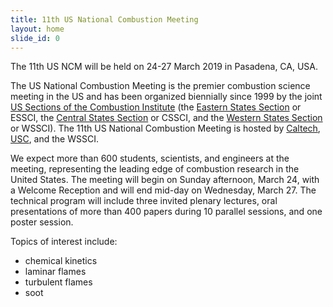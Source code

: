 ```yaml
---
title: 11th US National Combustion Meeting
layout: home
slide_id: 0
---
```


<p class="lead">
The 11th US NCM will be held on 24-27 March 2019 in Pasadena, CA, USA.
</p>

The US National Combustion Meeting is the premier combustion science meeting in the US and has been organized biennially since 1999 by the joint [US Sections of the Combustion Institute](https://www.ussci.org) (the [Eastern States Section](https://essci.engr.uconn.edu/) or ESSCI, the [Central States Section](https://www.cssci.org) or CSSCI, and the [Western States Section](https://www.wssci.us) or WSSCI). The 11th US National Combustion Meeting is hosted by [Caltech](https://www.caltech.edu), [USC](https://www.usc.edu), and the WSSCI.

We expect more than 600 students, scientists, and engineers at the meeting, representing the leading edge of combustion research in the United States. The meeting will begin on Sunday afternoon, March 24, with a Welcome Reception and will end mid-day on Wednesday, March 27. The technical program will include three invited plenary lectures, oral presentations of more than 400 papers during 10 parallel sessions, and one poster session.


Topics of interest include:

 - chemical kinetics
 - laminar flames
 - turbulent flames
 - soot
